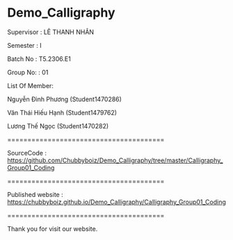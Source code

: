 # Demo_Calligraphy
Supervisor : LÊ THANH NHÂN

Semester : I

Batch No : T5.2306.E1

Group No: : 01

List Of Member:

Nguyễn Đình Phương (Student1470286)

Văn Thái Hiếu Hạnh (Student1479762)

Lương Thế Ngọc (Student1470282)
 
=======================================

SourceCode : https://github.com/Chubbyboiz/Demo_Calligraphy/tree/master/Calligraphy_Group01_Coding

=======================================

Published website : https://chubbyboiz.github.io/Demo_Calligraphy/Calligraphy_Group01_Coding

=======================================

Thank you for visit our website.
